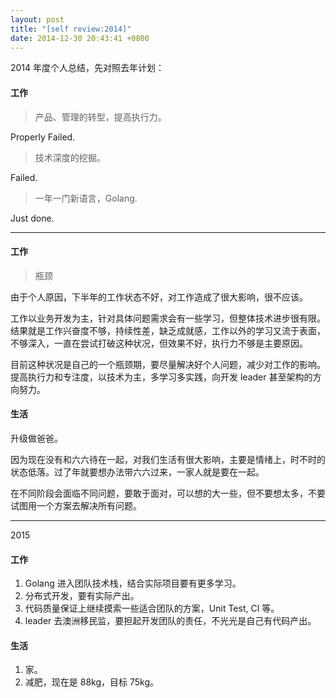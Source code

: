 ```yaml
---
layout: post
title: "[self review:2014]"
date: 2014-12-30 20:43:41 +0800
---
```


2014 年度个人总结，先对照去年计划：

#### 工作

> 产品、管理的转型，提高执行力。

Properly Failed.

> 技术深度的挖掘。

Failed.

> 一年一门新语言，Golang.

Just done.

----

#### 工作

> 瓶颈

由于个人原因，下半年的工作状态不好，对工作造成了很大影响，很不应该。

工作以业务开发为主，针对具体问题需求会有一些学习，但整体技术进步很有限。结果就是工作兴奋度不够，持续性差，缺乏成就感，工作以外的学习又流于表面，不够深入，一直在尝试打破这种状况，但效果不好，执行力不够是主要原因。

目前这种状况是自己的一个瓶颈期，要尽量解决好个人问题，减少对工作的影响。提高执行力和专注度，以技术为主，多学习多实践，向开发 leader 甚至架构的方向努力。

#### 生活

升级做爸爸。

因为现在没有和六六待在一起，对我们生活有很大影响，主要是情绪上，时不时的状态低落。过了年就要想办法带六六过来，一家人就是要在一起。

在不同阶段会面临不同问题，要敢于面对，可以想的大一些，但不要想太多，不要试图用一个方案去解决所有问题。

----

2015

#### 工作

1. Golang 进入团队技术栈，结合实际项目要有更多学习。
1. 分布式开发，要有实际产出。
1. 代码质量保证上继续摸索一些适合团队的方案，Unit Test, CI 等。
1. leader 去澳洲移民监，要担起开发团队的责任，不光光是自己有代码产出。

#### 生活

1. 家。
1. 减肥，现在是 88kg，目标 75kg。
